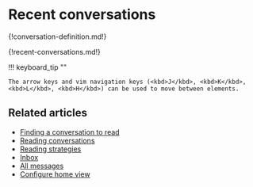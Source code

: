 # Recent conversations

{!conversation-definition.md!}

{!recent-conversations.md!}

!!! keyboard_tip ""

    The arrow keys and vim navigation keys (<kbd>J</kbd>, <kbd>K</kbd>,
    <kbd>L</kbd>, <kbd>H</kbd>) can be used to move between elements.

## Related articles
* [Finding a conversation to read](/help/finding-a-conversation-to-read)
* [Reading conversations](/help/reading-conversations)
* [Reading strategies](/help/reading-strategies)
* [Inbox](/help/inbox)
* [All messages](/help/all-messages)
* [Configure home view](/help/configure-home-view)
